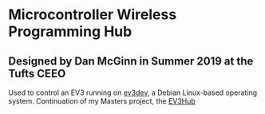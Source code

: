 # Microcontroller Wireless Programming Hub
## Designed by Dan McGinn in Summer 2019 at the Tufts CEEO

Used to control an EV3 running on <a href="https://www.ev3dev.org/">ev3dev</a>, a Debian Linux-based operating system. Continuation of my Masters project, the <a href="https://github.com/DanielMcGinn18/EV3Hub">EV3Hub</a>
